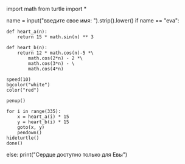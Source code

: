 import math
from turtle import *

name = input("введите свое имя: ").strip().lower()
if name == "eva":

    def heart_a(n):
        return 15 * math.sin(n) ** 3
    
    def heart_b(n):
        return 12 * math.cos(n)-5 *\
            math.cos(2*n) - 2 *\
            math.cos(3*n) - \
            math.cos(4*n)
            
    speed(10)
    bgcolor("white")
    color("red")
    
    penup()
    
    for i in range(335):
        x = heart_a(i) * 15
        y = heart_b(i) * 15
        goto(x, y)
        pendown()
    hideturtle()    
    done()
else:
    print("Сердце доступно только для Евы")
